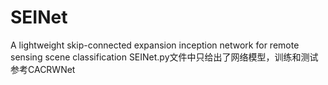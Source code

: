 # SEINet
A lightweight skip-connected expansion inception network for remote sensing scene classification
SEINet.py文件中只给出了网络模型，训练和测试参考CACRWNet
